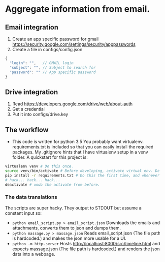 # Aggregate information from email.

## Email integration

1. Create an app specific password for gmail https://security.google.com/settings/security/apppasswords
1. Create a file in configs/config.json

```javascript
{
  "login": "",   // GMAIL login
  "subject": "", // Subject to search for
  "password": "" // App specific password
}
```

## Drive integration

1. Read https://developers.google.com/drive/web/about-auth
1. Get a credential
1. Put it into configs/drive.key


## The workflow

* This code is written for python 3.5 You probably want virtualenv. requirements.txt is included so that you can easily install the required packages. My .gitignore hints that I have virtualenv setup in a venv folder. A quickstart for this project is:

```bash
virtualenv venv # Do this once.
source venv/bin/activate # Before developing, activate virtual env. Do this in every shell you run python in.
pip install -r requirements.txt # Do this the first time, and whenever requirements.txt changes.
# hack... hack... hack...
deactivate # undo the activate from before.
```

### The data translations

The scripts are super hacky. They output to STDOUT but assume a constant input so:

* `python email_script.py > email_script.json` Downloads the emails and attachments, converts them to json and dumps them.
* `python massage.py > massage.json` Reads email_script.json (The file path is hardcoded.) and makes the json more
  usable for a UI.
* `python -m http.server` Hosts <http://localhost:8000/src/timeline.html> and expects massage.json (The file path is hardcoded.) and renders the json data into a webpage.
